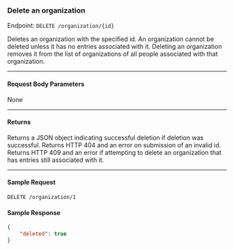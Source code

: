 ### Delete an organization
Endpoint: `DELETE /organization/{id}`

Deletes an organization with the specified id. An organization cannot be deleted unless it has no entries associated with it. Deleting an organization removes it from the list of organizations of all people associated with that organization.
____

#### Request Body Parameters
None
____
#### Returns
Returns a JSON object indicating successful deletion if deletion was successful. Returns HTTP 404 and an error on submission of an invalid id. Returns HTTP 409 and an error if attempting to delete an organization that has entries still associated with it.
___
#### Sample Request
`DELETE /organization/1`
<br/>

#### Sample Response
```json
{
    "deleted": true
}
```

